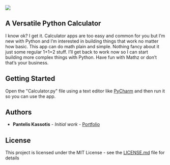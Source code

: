 ![](https://i.imgur.com/dgij7hy.png)

## A Versatile Python Calculator

I know ok? I get it. Calculator apps are too easy and common for you but I’m new with Python and I’m interested in building things that work no matter how basic. This app can do math plain and simple. Nothing fancy about it just some regular 1+1=2 stuff. I’ll get back to work now so I can start building more complex things with Python. Have fun with Mathz or don’t that’s your business.
 

## Getting Started
Open the "Calculator.py" file using a text editor like [PyCharm](https://www.jetbrains.com/pycharm/download) and then run it so you can use the app.

## Authors

* **Pantelis Kassotis** - *Initial work* - [Portfolio](https://panteliskassotis.com/)

## License

This project is licensed under the MIT License - see the [LICENSE.md](LICENSE.md) file for details
